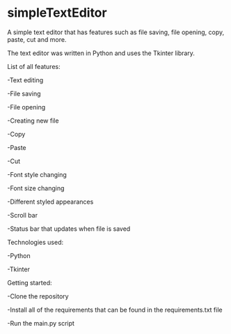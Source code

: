 # simpleTextEditor
A simple text editor that has features such as file saving, file opening, copy, paste, cut and more.

The text editor was written in Python and uses the Tkinter library. 

List of all features:

-Text editing

-File saving

-File opening

-Creating new file

-Copy

-Paste

-Cut

-Font style changing

-Font size changing

-Different styled appearances

-Scroll bar

-Status bar that updates when file is saved


Technologies used:

-Python 

-Tkinter

Getting started:

-Clone the repository

-Install all of the requirements that can be found in the requirements.txt file

-Run the main.py script
